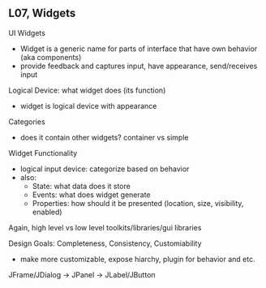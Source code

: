 ## L07, Widgets

UI Widgets
- Widget is a generic name for parts of interface that have own behavior (aka components)
- provide feedback and captures input, have appearance, send/receives input

Logical Device: what widget does (its function)
- widget is logical device with appearance

Categories
- does it contain other widgets? container vs simple

Widget Functionality
- logical input device: categorize based on behavior
- also: 
  - State: what data does it store
  - Events: what does widget generate
  - Properties: how should it be presented (location, size, visibility, enabled)

Again, high level vs low level toolkits/libraries/gui libraries

Design Goals: Completeness, Consistency, Customiability
- make more customizable, expose hiarchy, plugin for behavior and etc.

JFrame/JDialog -> JPanel -> JLabel/JButton

